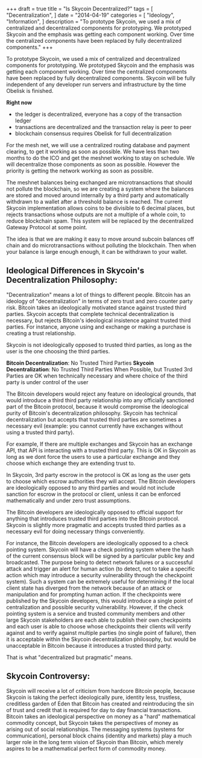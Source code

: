 +++
draft = true
title = "Is Skycoin Decentralized?"
tags = [
    "Decentralization",
]
date = "2014-04-19"
categories = [
    "Ideology",
    "Information",
]
description = "To prototype Skycoin, we used a mix of centralized and decentralized components for prototyping.  We prototyped Skycoin and the emphasis was getting each component working. Over time the centralized components have been replaced by fully decentralized components."
+++

To prototype Skycoin, we used a mix of centralized and decentralized components for prototyping.  We prototyped Skycoin and the emphasis was getting each component working. Over time the centralized components have been replaced by fully decentralized components. Skycoin will be fully independent of any developer run servers and infrastructure by the time Obelisk is finished.

**Right now**
- the ledger is decentralized, everyone has a copy of the transaction ledger
- transactions are decentralized and the transaction relay is peer to peer
- blockchain consensus requires Obelisk for full decentralization

For the mesh net, we will use a centralized routing database and payment clearing, to get it working as soon as possible. We have less than two months to do the ICO and get the meshnet working to stay on schedule. We will decentralize those components as soon as possible. However the priority is getting the network working as soon as possible.

The meshnet balances being exchanged are microtransactions that should not pollute the blockchain, so we are creating a system where the balances are stored and moved around internally by a third party and automatically withdrawn to a wallet after a threshold balance is reached. The current Skycoin implementation allows coins to be divisible to 6 decimal places, but rejects transactions whose outputs are not a multiple of a whole coin, to reduce blockchain spam. This system will be replaced by the decentralized Gateway Protocol at some point.

The idea is that we are making it easy to move around subcoin balances off chain and do microtransactions without polluting the blockchain. Then when your balance is large enough enough, it can be withdrawn to your wallet.

## Ideological Differences in Skycoin's Decentralization Philosophy:

"Decentralization" means a lot of things to different people. Bitcoin has an ideology of "decentralization" in terms of zero trust and zero counter party risk. Bitcoin takes an ideologically motivated stance against trusted third parties. Skycoin accepts that complete technical decentralization is necessary, but rejects Bitcoin's ideological insistence against trusted third parties. For instance, anyone using and exchange or making a purchase is creating a trust relationship.

Skycoin is not ideologically opposed to trusted third parties, as long as the user is the one choosing the third parties.

**Bitcoin Decentralization**: No Trusted Third Parties
**Skycoin Decentralization**: No Trusted Third Parties When Possible, but Trusted 3rd Parties are OK when technically necessary and where choice of the third party is under control of the user

The Bitcoin developers would reject any feature on ideological grounds, that would introduce a third third party relationship into any officially sanctioned part of the Bitcoin protocol, because it would compromise the ideological purity of Bitcoin's decentralization philosophy. Skycoin has technical decentralization but accepts that trusted third parties are sometimes a necessary evil (example: you cannot currently have exchanges without using a trusted third party).

For example, If there are multiple exchanges and Skycoin has an exchange API, that API is interacting with a trusted third party. This is OK in Skycoin as long as we dont force the users to use a particular exchange and they choose which exchange they are extending trust to.

In Skycoin, 3rd party escrow in the protocol is OK as long as the user gets to choose which escrow authorities they will accept. The Bitcoin developers are ideologically opposed to any third parties and would not include sanction for escrow in the protocol or client, unless it can be enforced mathematically and under zero trust assumptions.

The Bitcoin developers are ideologically opposed to official support for anything that introduces trusted third parties into the Bitcoin protocol. Skycoin is slightly more pragmatic and accepts trusted third parties as a necessary evil for doing necessary things conveniently.

For instance, the Bitcoin developers are ideologically opposed to a check pointing system. Skycoin will have a check pointing system where the hash of the current consensus block will be signed by a particular public key and broadcasted. The purpose being to detect network failures or a successful attack and trigger an alert for human action (to detect, not to take a specific action which may introduce a security vulnerability through the checkpoint system). Such a system can be extremely useful for determining if the local client state has diverged from the network because of an attack or manipulation and for prompting human action. If the checkpoints were published by the Skycoin developers, this would introduce a single point of centralization and possible security vulnerability. However, if the check pointing system is a service and trusted community members and other large Skycoin stakeholders are each able to publish their own checkpoints and each user is able to choose whose checkpoints their clients will verify against and to verify against multiple parties (no single point of failure), then it is acceptable within the Skycoin decentralization philosophy, but would be unacceptable in Bitcoin because it introduces a trusted third party.

That is what "decentralized but pragmatic" means.

## Skycoin Controversy:

Skycoin will receive a lot of criticism from hardcore Bitcoin people, because Skycoin is taking the perfect ideologically pure, identity less, trustless, creditless garden of Eden that Bitcoin has created and reintroducing the sin of trust and credit that is required for day to day financial transactions.  Bitcoin takes an ideological perspective on money as a "hard" mathematical commodity concept, but Skycoin takes the perspectives of money as arising out of social relationships. The messaging systems (systems for communication), personal block chains (identity and markets) play a much larger role in the long term vision of Skycoin than Bitcoin, which merely aspires to be a mathematical perfect form of commodity money.
